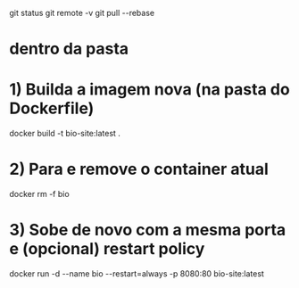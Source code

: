 git status
git remote -v
git pull --rebase


# dentro da pasta 
# 1) Builda a imagem nova (na pasta do Dockerfile)
docker build -t bio-site:latest .

# 2) Para e remove o container atual
docker rm -f bio

# 3) Sobe de novo com a mesma porta e (opcional) restart policy
docker run -d --name bio --restart=always -p 8080:80 bio-site:latest
